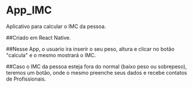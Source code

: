# App_IMC
Aplicativo para calcular o IMC da pessoa.

##Criado em React Native.

##Nesse App, o usuario ira inserir o seu peso, altura e clicar no botão "calcula" e o mesmo mostrará o IMC.

##Caso o IMC da pessoa esteja fora do normal (baixo peso ou sobrepeso), teremos um botão, onde o mesmo preenche seus dados e recebe contatos de Profissionais.



